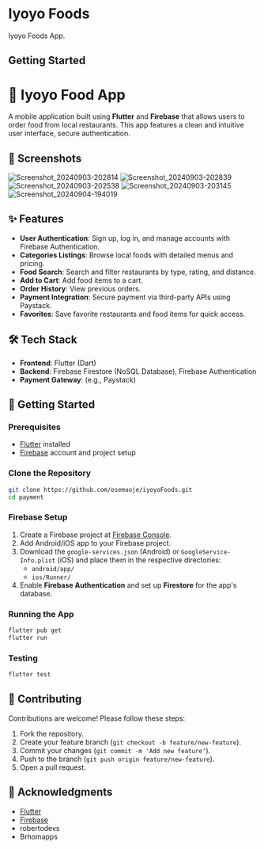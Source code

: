 # Iyoyo Foods

Iyoyo Foods App.

## Getting Started

# 🍔 Iyoyo Food App

A mobile application built using **Flutter** and **Firebase** that allows users to order food from local restaurants. This app features a clean and intuitive user interface, secure authentication.

## 📱 Screenshots

![Screenshot_20240903-202814](https://github.com/user-attachments/assets/5acf18c1-dfa4-439e-90f4-93e7538d1ed6)
![Screenshot_20240903-202839](https://github.com/user-attachments/assets/4cb81592-75bc-4a7b-9d78-ad286d47f039)
![Screenshot_20240903-202538](https://github.com/user-attachments/assets/7b249a90-1756-4cac-9dd4-428eedf98a39)
![Screenshot_20240903-203145](https://github.com/user-attachments/assets/351e4651-7fd1-454a-ad99-ed48a3028971)
![Screenshot_20240904-194019](https://github.com/user-attachments/assets/e217dd19-21e5-47c0-877d-95dcf196d2d2)






## ✨ Features

- **User Authentication**: Sign up, log in, and manage accounts with Firebase Authentication.
- **Categories Listings**: Browse local foods with detailed menus and pricing.
- **Food Search**: Search and filter restaurants by type, rating, and distance.
- **Add to Cart**: Add food items to a cart.
- **Order History**: View previous orders.
- **Payment Integration**: Secure payment via third-party APIs using Paystack.
- **Favorites**: Save favorite restaurants and food items for quick access.
  
## 🛠 Tech Stack

- **Frontend**: Flutter (Dart)
- **Backend**: Firebase Firestore (NoSQL Database), Firebase Authentication
- **Payment Gateway**: (e.g., Paystack)

## 🚀 Getting Started

### Prerequisites

- [Flutter](https://flutter.dev/docs/get-started/install) installed
- [Firebase](https://firebase.google.com/) account and project setup
  
### Clone the Repository

```bash
git clone https://github.com/osemaoje/iyoyoFoods.git
cd payment
```

### Firebase Setup

1. Create a Firebase project at [Firebase Console](https://console.firebase.google.com/).
2. Add Android/iOS app to your Firebase project.
3. Download the `google-services.json` (Android) or `GoogleService-Info.plist` (iOS) and place them in the respective directories:
   - `android/app/`
   - `ios/Runner/`
4. Enable **Firebase Authentication** and set up **Firestore** for the app's database.


### Running the App

```bash
flutter pub get
flutter run
```

### Testing

```bash
flutter test
```

## 🤝 Contributing

Contributions are welcome! Please follow these steps:

1. Fork the repository.
2. Create your feature branch (`git checkout -b feature/new-feature`).
3. Commit your changes (`git commit -m 'Add new feature'`).
4. Push to the branch (`git push origin feature/new-feature`).
5. Open a pull request.


## 🌟 Acknowledgments

- [Flutter](https://flutter.dev/)
- [Firebase](https://firebase.google.com/)
- robertodevs
- Brhomapps



